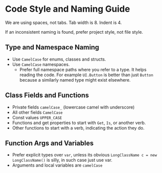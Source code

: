 # Code Style and Naming Guide

We are using spaces, not tabs. Tab width is 8. Indent is 4.

If an inconsistent naming is found, prefer project style, not file style.

## Type and Namespace Naming

* Use `CamelCase` for enums, classes and structs.
* Use `CamelCase` namespaces.
  * Prefer full namespace paths where you refer to a type. It helps reading the code. For example `UI.Button` is better than just `Button` because a similarly named type might exist elsewhere.

## Class Fields and Functions

* Private fields `camelCase_` (lowercase camel with underscore)
* All other fields `CamelCase`
* Const values `UPPER_CASE`
* Functions and get properties to start with `Get`, `Is`, or another verb.
* Other functions to start with a verb, indicating the action they do.

## Function Args and Variables

* Prefer explicit types over `var`, unless its obvious `LongClassName c = new LongClassName()` is silly, in such case just use var.
* Arguments and local variables are `camelCase`